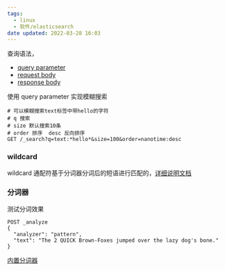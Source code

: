 ```yaml
---
tags:
  - linux
  - 软件/elasticsearch
date updated: 2022-03-28 16:03
---
```


查询语法，

- [query parameter](https://www.elastic.co/guide/en/elasticsearch/reference/current/search-search.html#search-search-api-query-params)
- [request body](https://www.elastic.co/guide/en/elasticsearch/reference/current/search-search.html#search-search-api-request-body)
- [response body](https://www.elastic.co/guide/en/elasticsearch/reference/current/search-search.html#search-api-response-body)

使用 query parameter 实现模糊搜索

```shell
# 可以模糊搜索text标签中带hello的字符
# q 搜索
# size 默认搜索10条
# order 排序  desc 反向排序
GET /_search?q=text:*hello*&size=100&order=nanotime:desc

```

### wildcard

wildcard 通配符基于分词器分词后的短语进行匹配的，[详细说明文档](https://www.elastic.co/guide/en/elasticsearch/reference/current/query-dsl-wildcard-query.html)

### 分词器

测试分词效果

```shell
POST _analyze
{
  "analyzer": "pattern",
  "text": "The 2 QUICK Brown-Foxes jumped over the lazy dog's bone."
}
```

[内置分词器](https://www.elastic.co/guide/en/elasticsearch/reference/7.9/analysis-analyzers.html)
